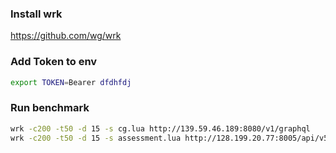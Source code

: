 ### Install wrk
https://github.com/wg/wrk

### Add Token to env
```sh
export TOKEN=Bearer dfdhfdj
```

### Run benchmark
```sh
wrk -c200 -t50 -d 15 -s cg.lua http://139.59.46.189:8080/v1/graphql
wrk -c200 -t50 -d 15 -s assessment.lua http://128.199.20.77:8005/api/v5/assessment/all/
```